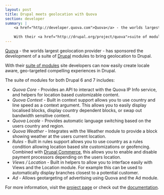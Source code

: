 ```yaml
---
layout: post
title: Drupal meets geolocation with Quova
section: developer
summary: |
    <a href="http://developer.quova.com">Quova</a> - the worlds largest geolocation provider - has sponsored the development of a suite of <a href="http://drupal.org">Drupal</a> modules to bring geolocation to Drupal.
    
    With their <a href="http://drupal.org/project/quova">suite of modules</a> site developers can now easily create locale aware, geo-targeted compelling experiences in Drupal.
---
```

<a href="http://developer.quova.com">Quova</a> - the worlds largest geolocation provider - has sponsored the development of a suite of <a href="http://drupal.org">Drupal</a> modules to bring geolocation to Drupal.

With their <a href="http://drupal.org/project/quova">suite of modules</a> site developers can now easily create locale aware, geo-targeted compelling experiences in Drupal.

The suite of modules for both Drupal 6 and 7 includes:
<ul>
<li><em>Quova Core</em> - Provides an API to interact with the Quova IP Info service, and helpers for location based customizable content.</li>
<li><em>Quova Context</em> - Built in context support allows you to use country and line speed as a context argument. This allows you to easily display localised blocks, display country dependent blocks, or swap out bandwidth sensitive content.</li>
<li><em>Quova Locale</em> - Provides automatic language switching based on the users country and region.</li>
<li><em>Quova Weather</em> - Integrates with the Weather module to provide a block showing weather at the users current location.</li>
<li><em>Rules</em> - Built in rules support allows you to use country as a rules condition allowing location based site customizations or geofencing. Combined with <a href="http://drupal.org/project/commerce">Drupal Commerce</a>, this allows you to enable and disable payment processors depending on the users location.</li>
<li><em>Views / Location</em> - Built in helpers to allow you to interface easily with Views and the Location module. For example this can be used to automatically display branches closest to a potential customer.</li>
<li><em>Ad</em> - Allows geotargeting of advertising using Quova and the Ad module.</li>
</ul>

For more information, visit the <a href="http://drupal.org/project/quova">project page</a> or check out the <a href="http://drupal.org/node/1263112">documentation</a>.